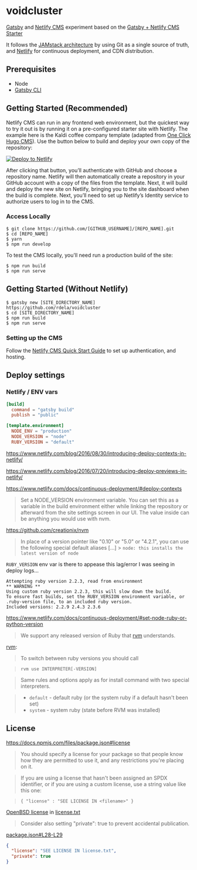 # voidcluster

[Gatsby](https://www.gatsbyjs.org/) and [Netlify CMS](https://www.netlifycms.org) experiment based on the [Gatsby + Netlify CMS Starter](https://github.com/AustinGreen/gatsby-starter-netlify-cms)

It follows the [JAMstack architecture](https://jamstack.org) by using Git as a single source of truth, and [Netlify](https://www.netlify.com) for continuous deployment, and CDN distribution.

## Prerequisites

- Node
- [Gatsby CLI](https://www.gatsbyjs.org/docs/)

## Getting Started (Recommended)

Netlify CMS can run in any frontend web environment, but the quickest way to try it out is by running it on a pre-configured starter site with Netlify. The example here is the Kaldi coffee company template (adapted from [One Click Hugo CMS](https://github.com/netlify-templates/one-click-hugo-cms)). Use the button below to build and deploy your own copy of the repository:

<a href="https://app.netlify.com/start/deploy?repository=https://github.com/rdela/voidcluster&amp;stack=cms"><img src="https://www.netlify.com/img/deploy/button.svg" alt="Deploy to Netlify"></a>

After clicking that button, you’ll authenticate with GitHub and choose a repository name. Netlify will then automatically create a repository in your GitHub account with a copy of the files from the template. Next, it will build and deploy the new site on Netlify, bringing you to the site dashboard when the build is complete. Next, you’ll need to set up Netlify’s Identity service to authorize users to log in to the CMS.

### Access Locally
```
$ git clone https://github.com/[GITHUB_USERNAME]/[REPO_NAME].git
$ cd [REPO_NAME]
$ yarn
$ npm run develop
```
To test the CMS locally, you'll need run a production build of the site:
```
$ npm run build
$ npm run serve
```

## Getting Started (Without Netlify)
```
$ gatsby new [SITE_DIRECTORY_NAME] https://github.com/rdela/voidcluster
$ cd [SITE_DIRECTORY_NAME]
$ npm run build
$ npm run serve
```

### Setting up the CMS
Follow the [Netlify CMS Quick Start Guide](https://www.netlifycms.org/docs/quick-start/#authentication) to set up authentication, and hosting.

## Deploy settings

### Netlify / ENV vars

```toml
[build]
  command = "gatsby build"
  publish = "public"

[template.environment]
  NODE_ENV = "production"
  NODE_VERSION = "node"
  RUBY_VERSION = "default"
```

https://www.netlify.com/blog/2016/08/30/introducing-deploy-contexts-in-netlify/

https://www.netlify.com/blog/2016/07/20/introducing-deploy-previews-in-netlify/

https://www.netlify.com/docs/continuous-deployment/#deploy-contexts

> Set a NODE_VERSION environment variable.
> You can set this as a variable in the build environment either
> while linking the repository or afterward from the site settings screen
> in our UI. The value inside can be anything you would use with nvm.

https://github.com/creationix/nvm

> In place of a version pointer like "0.10" or "5.0" or "4.2.1",
> you can use the following special default aliases
> […] > `node: this installs the latest version of node`

`RUBY_VERSION` env var is there to appease this lag/error I was seeing in deploy logs…

```
Attempting ruby version 2.2.3, read from environment
** WARNING **
Using custom ruby version 2.2.3, this will slow down the build.
To ensure fast builds, set the RUBY_VERSION environment variable, or .ruby-version file, to an included ruby version.
Included versions: 2.2.9 2.4.3 2.3.6
```

https://www.netlify.com/docs/continuous-deployment/#set-node-ruby-or-python-version

> We support any released version of Ruby that [rvm](https://github.com/rvm/rvm) understands.

[rvm](https://github.com/rvm/rvm):

> To switch between ruby versions you should call

> `rvm use INTERPRETER[-VERSION]`

> Same rules and options apply as for install command with two special interpreters.

> * `default` - default ruby (or the system ruby if a default hasn't been set)
> * `system` - system ruby (state before RVM was installed)

## License

https://docs.npmjs.com/files/package.json#license

> You should specify a license for your package so that people know how they are permitted to use it, and any restrictions you're placing on it.

> If you are using a license that hasn't been assigned an SPDX identifier, or if you are using a custom license, use a string value like this one:

> `{ "license" : "SEE LICENSE IN <filename>" }`

[OpenBSD license](https://en.wikipedia.org/wiki/ISC_license#OpenBSD_license)
in [license.txt](license.txt)

> Consider also setting "private": true to prevent accidental publication.

[package.json#L28-L29](package.json#L28-L29)

```json
{
  "license": "SEE LICENSE IN license.txt",
  "private": true
}
```
